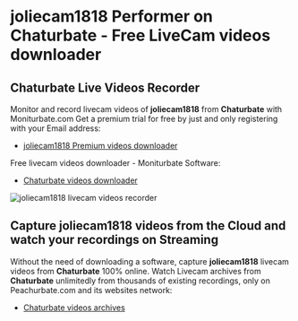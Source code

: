 # joliecam1818 Performer on Chaturbate - Free LiveCam videos downloader

## Chaturbate Live Videos Recorder

Monitor and record livecam videos of **joliecam1818** from **Chaturbate** with Moniturbate.com
Get a premium trial for free by just and only registering with your Email address:
* [joliecam1818 Premium videos downloader](https://moniturbate.com/request-demo-licence-key.html)

Free livecam videos downloader - Moniturbate Software:
* [Chaturbate videos downloader](https://moniturbate.com/moniturbate-download-software.html)

![joliecam1818 livecam videos recorder](https://peachurnet.com/templates/moniturbate-software.png)


## Capture joliecam1818 videos from the Cloud and watch your recordings on Streaming

Without the need of downloading a software, capture **joliecam1818** livecam videos from **Chaturbate** 100% online.
Watch Livecam archives from **Chaturbate** unlimitedly from thousands of existing recordings, only on Peachurbate.com and its websites network:
* [Chaturbate videos archives](https://peachurnet.com/)